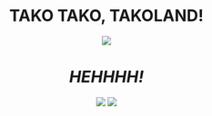 **<div align="center">
    <h1>TAKO TAKO, TAKOLAND!</h1>**
    <img src="https://i.imgur.com/AxnpKMa.gif" />
    <h6>
    <div align="center">
     **<h1>HEHHHH!</h1>**
    <img src="https://imgur.com/rFZzKt0.gif" />
    <img src="https://imgur.com/rFZzKt0.gif" />
    <h6>
